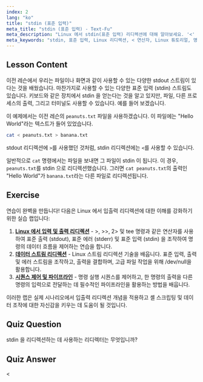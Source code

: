 ```yaml
---
index: 2
lang: "ko"
title: "stdin (표준 입력)"
meta_title: "stdin (표준 입력) - Text-Fu"
meta_description: "Linux 에서 stdin(표준 입력) 리디렉션에 대해 알아보세요. '<' 연산자를 파일 및 명령과 함께 사용하는 방법을 이해하세요. 실제 예제를 탐색하고 Linux 명령줄 기술을 향상시키세요."
meta_keywords: "stdin, 표준 입력, Linux 리디렉션, < 연산자, Linux 튜토리얼, 명령줄, 초보자, 가이드"
---
```


## Lesson Content

이전 레슨에서 우리는 파일이나 화면과 같이 사용할 수 있는 다양한 stdout 스트림이 있다는 것을 배웠습니다. 마찬가지로 사용할 수 있는 다양한 표준 입력 (stdin) 스트림도 있습니다. 키보드와 같은 장치에서 stdin 을 얻는다는 것을 알고 있지만, 파일, 다른 프로세스의 출력, 그리고 터미널도 사용할 수 있습니다. 예를 들어 보겠습니다.

이 예제에서는 이전 레슨의 `peanuts.txt` 파일을 사용하겠습니다. 이 파일에는 "Hello World"라는 텍스트가 들어 있었습니다.

```bash
cat < peanuts.txt > banana.txt
```

stdout 리디렉션에 `>`를 사용했던 것처럼, stdin 리디렉션에는 `<`를 사용할 수 있습니다.

일반적으로 `cat` 명령에서는 파일을 보내면 그 파일이 stdin 이 됩니다. 이 경우, `peanuts.txt`를 stdin 으로 리디렉션했습니다. 그러면 `cat peanuts.txt`의 출력인 "Hello World"가 `banana.txt`라는 다른 파일로 리디렉션됩니다.

## Exercise

연습이 완벽을 만듭니다! 다음은 Linux 에서 입출력 리디렉션에 대한 이해를 강화하기 위한 실습 랩입니다:

1. **[Linux 에서 입력 및 출력 리디렉션](https://labex.io/ko/labs/comptia-redirecting-input-and-output-in-linux-590840)** - >, >>, 2> 및 tee 명령과 같은 연산자를 사용하여 표준 출력 (stdout), 표준 에러 (stderr) 및 표준 입력 (stdin) 을 조작하여 명령의 데이터 흐름을 제어하는 연습을 합니다.
2. **[데이터 스트림 리디렉션](https://labex.io/ko/labs/linux-data-stream-redirection-17995)** - Linux 스트림 리디렉션 기술을 배웁니다. 표준 입력, 출력 및 에러 스트림을 조작하고, 출력을 결합하며, 고급 파일 작업을 위해 /dev/null을 활용합니다.
3. **[시퀀스 제어 및 파이프라인](https://labex.io/ko/labs/linux-sequence-control-and-pipeline-17994)** - 명령 실행 시퀀스를 제어하고, 한 명령의 출력을 다른 명령의 입력으로 전달하는 데 필수적인 파이프라인을 활용하는 방법을 배웁니다.

이러한 랩은 실제 시나리오에서 입출력 리디렉션 개념을 적용하고 셸 스크립팅 및 데이터 조작에 대한 자신감을 키우는 데 도움이 될 것입니다.

## Quiz Question

stdin 을 리디렉션하는 데 사용하는 리디렉터는 무엇입니까?

## Quiz Answer

<
